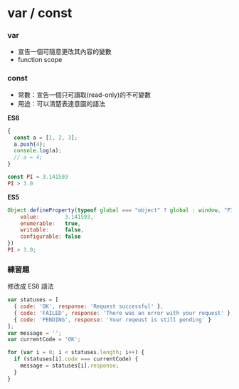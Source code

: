 # var / const

### var

* 宣告一個可隨意更改其內容的變數
* function scope

### const

* 常數：宣告一個只可讀取(read-only)的不可變數
* 用途：可以清楚表達意圖的語法

**ES6**

```js
{
  const a = [1, 2, 3];
  a.push(4);
  console.log(a);
  // a = 4;
}
```
<!-- TypeError -->

```js
const PI = 3.141593
PI > 3.0
```

**ES5**

```js
Object.defineProperty(typeof global === "object" ? global : window, "PI", {
    value:        3.141593,
    enumerable:   true,
    writable:     false,
    configurable: false
})
PI > 3.0;
```

### 練習題

修改成 ES6 語法

```js
var statuses = [ 
  { code: 'OK', response: 'Request successful' },
  { code: 'FAILED', response: 'There was an error with your request' },
  { code: 'PENDING', response: 'Your reqeust is still pending' }
];
var message = '';
var currentCode = 'OK';

for (var i = 0; i < statuses.length; i++) {
  if (statuses[i].code === currentCode) {
    message = statuses[i].response;
  }
}
```